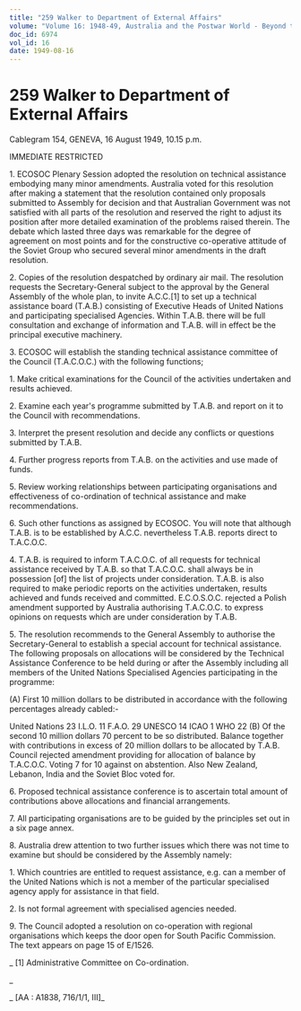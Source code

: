 ```yaml
---
title: "259 Walker to Department of External Affairs"
volume: "Volume 16: 1948-49, Australia and the Postwar World - Beyond the Region"
doc_id: 6974
vol_id: 16
date: 1949-08-16
---
```


# 259 Walker to Department of External Affairs

Cablegram 154, GENEVA, 16 August 1949, 10.15 p.m.

IMMEDIATE RESTRICTED

1\. ECOSOC Plenary Session adopted the resolution on technical assistance embodying many minor amendments. Australia voted for this resolution after making a statement that the resolution contained only proposals submitted to Assembly for decision and that Australian Government was not satisfied with all parts of the resolution and reserved the right to adjust its position after more detailed examination of the problems raised therein. The debate which lasted three days was remarkable for the degree of agreement on most points and for the constructive co-operative attitude of the Soviet Group who secured several minor amendments in the draft resolution.

2\. Copies of the resolution despatched by ordinary air mail. The resolution requests the Secretary-General subject to the approval by the General Assembly of the whole plan, to invite A.C.C.[1] to set up a technical assistance board (T.A.B.) consisting of Executive Heads of United Nations and participating specialised Agencies. Within T.A.B. there will be full consultation and exchange of information and T.A.B. will in effect be the principal executive machinery.

3\. ECOSOC will establish the standing technical assistance committee of the Council (T.A.C.O.C.) with the following functions;

1\. Make critical examinations for the Council of the activities undertaken and results achieved.

2\. Examine each year's programme submitted by T.A.B. and report on it to the Council with recommendations.

3\. Interpret the present resolution and decide any conflicts or questions submitted by T.A.B.

4\. Further progress reports from T.A.B. on the activities and use made of funds.

5\. Review working relationships between participating organisations and effectiveness of co-ordination of technical assistance and make recommendations.

6\. Such other functions as assigned by ECOSOC. You will note that although T.A.B. is to be established by A.C.C. nevertheless T.A.B. reports direct to T.A.C.O.C.

4\. T.A.B. is required to inform T.A.C.O.C. of all requests for technical assistance received by T.A.B. so that T.A.C.O.C. shall always be in possession [of] the list of projects under consideration. T.A.B. is also required to make periodic reports on the activities undertaken, results achieved and funds received and committed. E.C.O.S.O.C. rejected a Polish amendment supported by Australia authorising T.A.C.O.C. to express opinions on requests which are under consideration by T.A.B.

5\. The resolution recommends to the General Assembly to authorise the Secretary-General to establish a special account for technical assistance. The following proposals on allocations will be considered by the Technical Assistance Conference to be held during or after the Assembly including all members of the United Nations Specialised Agencies participating in the programme:

(A) First 10 million dollars to be distributed in accordance with the following percentages already cabled:-

United Nations 23 I.L.O. 11 F.A.O. 29 UNESCO 14 ICAO 1 WHO 22 (B) Of the second 10 million dollars 70 percent to be so distributed. Balance together with contributions in excess of 20 million dollars to be allocated by T.A.B. Council rejected amendment providing for allocation of balance by T.A.C.O.C. Voting 7 for 10 against on abstention. Also New Zealand, Lebanon, India and the Soviet Bloc voted for.

6\. Proposed technical assistance conference is to ascertain total amount of contributions above allocations and financial arrangements.

7\. All participating organisations are to be guided by the principles set out in a six page annex.

8\. Australia drew attention to two further issues which there was not time to examine but should be considered by the Assembly namely:

1\. Which countries are entitled to request assistance, e.g. can a member of the United Nations which is not a member of the particular specialised agency apply for assistance in that field.

2\. Is not formal agreement with specialised agencies needed.

9\. The Council adopted a resolution on co-operation with regional organisations which keeps the door open for South Pacific Commission. The text appears on page 15 of E/1526.

_ [1] Administrative Committee on Co-ordination.

_

_ [AA : A1838, 716/1/1, III]_
